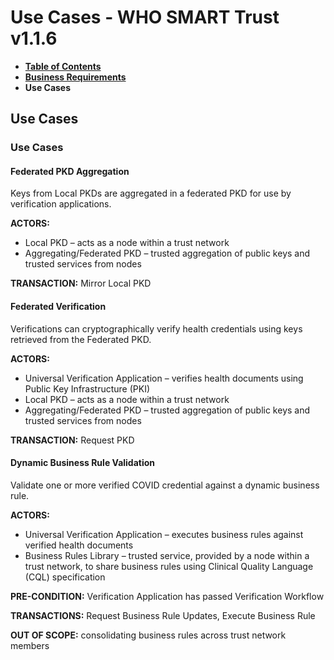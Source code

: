 # Use Cases - WHO SMART Trust v1.1.6

* [**Table of Contents**](toc.md)
* [**Business Requirements**](business_requirements.md)
* **Use Cases**

## Use Cases

### Use Cases

#### Federated PKD Aggregation

Keys from Local PKDs are aggregated in a federated PKD for use by verification applications.

**ACTORS:**

* Local PKD – acts as a node within a trust network​
* Aggregating/Federated PKD – trusted aggregation of public keys and trusted services from nodes

**TRANSACTION:** Mirror Local PKD

#### Federated Verification

Verifications can cryptographically verify health credentials using keys retrieved from the Federated PKD.

**ACTORS:**

* Universal Verification Application – verifies health documents using Public Key Infrastructure (PKI)​
* Local PKD – acts as a node within a trust network​
* Aggregating/Federated PKD – trusted aggregation of public keys and trusted services from nodes

**TRANSACTION:** Request PKD

#### Dynamic Business Rule Validation​

Validate one or more verified COVID credential against a dynamic business rule.​

**ACTORS:**

* Universal Verification Application – executes business rules against verified health documents​
* Business Rules Library – trusted service, provided by a node within a trust network, to share business rules using Clinical Quality Language (CQL) specification​

**PRE-CONDITION:** Verification Application has passed Verification Workflow​

**TRANSACTIONS:** Request Business Rule Updates, Execute Business Rule​

**OUT OF SCOPE:** consolidating business rules across trust network members​

